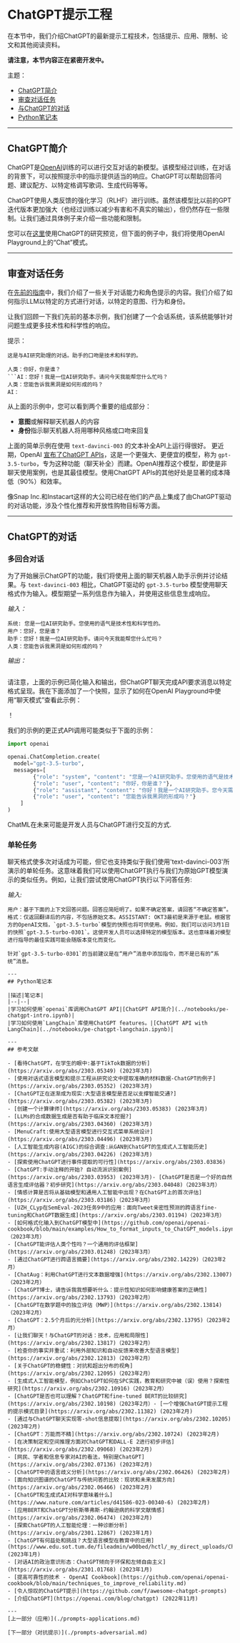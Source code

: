 # ChatGPT提示工程

在本节中，我们介绍ChatGPT的最新提示工程技术，包括提示、应用、限制、论文和其他阅读资料。

**请注意，本节内容正在紧密开发中。**

主题：
- [ChatGPT简介](#ChatGPT简介)
- [审查对话任务](#审查对话任务)
- [与ChatGPT的对话](#与ChatGPT的对话)
- [Python笔记本](#Python笔记本)

---
## ChatGPT简介

ChatGPT是[OpenAI](https://openai.com/blog/chatgpt)训练的可以进行交互对话的新模型。该模型经过训练，在对话的背景下，可以按照提示中的指示提供适当的响应。ChatGPT可以帮助回答问题、建议配方、以特定格调写歌词、生成代码等等。

ChatGPT使用人类反馈的强化学习（RLHF）进行训练。虽然该模型比以前的GPT迭代版本更加强大（也经过训练以减少有害和不真实的输出），但仍然存在一些限制。让我们通过具体例子来介绍一些功能和限制。

您可以在[这里](https://chat.openai.com)使用ChatGPT的研究预览，但下面的例子中，我们将使用OpenAI Playground上的“Chat”模式。

---
## 审查对话任务

在[先前的指南](https://github.com/dair-ai/Prompt-Engineering-Guide/blob/main/guides/prompts-basic-usage.md#conversation)中，我们介绍了一些关于对话能力和角色提示的内容。我们介绍了如何指示LLM以特定的方式进行对话，以特定的意图、行为和身份。

让我们回顾一下我们先前的基本示例，我们创建了一个会话系统，该系统能够针对问题生成更多技术性和科学性的响应。

提示：
```
这是与AI研究助理的对话。助手的口吻是技术和科学的。

人类：你好，你是谁？
```AI：您好！我是一位AI研究助手。请问今天我能帮您什么忙吗？
人类：您能告诉我黑洞是如何形成的吗？
AI：

```

从上面的示例中，您可以看到两个重要的组成部分：
- **意图**或解释聊天机器人的内容
- **身份**指示聊天机器人将用哪种风格或口吻来回复

上面的简单示例在使用 `text-davinci-003` 的文本补全API上运行得很好。 更近期，OpenAI [宣布了ChatGPT APIs](https://openai.com/blog/introducing-chatgpt-and-whisper-apis)，这是一个更强大、更便宜的模型，称为 `gpt-3.5-turbo`，专为这种功能（聊天补全）而建。OpenAI推荐这个模型，即使是非聊天使用案例，也是其最佳模型。使用ChatGPT APIs的其他好处是显著的成本降低（90%）和效率。

像Snap Inc.和Instacart这样的大公司已经在他们的产品上集成了由ChatGPT驱动的对话功能，涉及个性化推荐和开放性购物目标等方面。

---
## ChatGPT的对话

### 多回合对话

为了开始展示ChatGPT的功能，我们将使用上面的聊天机器人助手示例并讨论结果。与 `text-davinci-003` 相比，ChatGPT驱动的 `gpt-3.5-turbo` 模型使用聊天格式作为输入。模型期望一系列信息作为输入，并使用这些信息生成响应。 

*输入：*
```
系统: 您是一位AI研究助手。您使用的语气是技术性和科学性的。
用户：您好，您是谁？
助手：您好！我是一位AI研究助手。请问今天我能帮您什么忙吗？
人类：您能告诉我黑洞是如何形成的吗？
```

*输出：*
```ASSISTANT：当一个巨大的恒星耗尽燃料并在自身引力下坍塌时，就会形成黑洞。这种坍缩会使星体变得异常致密，引力场非常强，甚至光线也无法逃脱。这个不能返回的点被称为事件视界。一旦恒星越过事件视界，就被认为是黑洞... 

```
请注意，上面的示例已简化输入和输出，但ChatGPT聊天完成API要求消息以特定格式呈现。我在下面添加了一个快照，显示了如何在OpenAI Playground中使用“聊天模式”查看此示例：

！[](../img/chatgpt-1.png)

我们的示例的更正式API调用可能类似于下面的示例：

```python
import openai

openai.ChatCompletion.create(
  model="gpt-3.5-turbo",
  messages=[
        {"role": "system", "content": "您是一个AI研究助手。您使用的语气是技术性的和科学性的。"},
        {"role": "user", "content": "你好，你是谁？"},
        {"role": "assistant", "content": "你好！我是一个AI研究助手。您今天需要我帮助您什么？"},
        {"role": "user", "content": "您能告诉我黑洞的形成吗？"}
    ]
)
```
ChatML在未来可能是开发人员与ChatGPT进行交互的方式.

### 单轮任务

聊天格式使多次对话成为可能，但它也支持类似于我们使用'text-davinci-003'所演示的单轮任务。这意味着我们可以使用ChatGPT执行与我们为原始GPT模型演示的类似任务。例如，让我们尝试使用ChatGPT执行以下问答任务:

*输入:*
```
用户：基于下面的上下文回答问题。回答应简短明了。如果不确定答案，请回答“不确定答案”。
格式：仅返回翻译后的内容，不包括原始文本。ASSISTANT: OKT3最初是来源于老鼠。根据官方的OpenAI文档，`gpt-3.5-turbo`模型的快照也将可供使用。例如，我们可以访问3月1日的快照`gpt-3.5-turbo-0301`。这使开发人员可以选择特定的模型版本。这也意味着对模型进行指导的最佳实践可能会随版本变化而变化。

针对`gpt-3.5-turbo-0301`的当前建议是在“用户”消息中添加指令，而不是已有的“系统”消息。

---
## Python笔记本

|描述|笔记本|
|--|--|
|学习如何使用`openai`库调用ChatGPT API|[ChatGPT API简介](../notebooks/pe-chatgpt-intro.ipynb)|
|学习如何使用`LangChain`库使用ChatGPT features。|[ChatGPT API with LangChain](../notebooks/pe-chatgpt-langchain.ipynb)|

---
## 参考文献

- [看待ChatGPT，在学生的眼中:基于TikTok数据的分析](https://arxiv.org/abs/2303.05349) (2023年3月)
- [使用对话式语言模型和提示工程从研究论文中提取准确的材料数据-ChatGPT的例子](https://arxiv.org/abs/2303.05352) (2023年3月)
- [ChatGPT正在逐渐成为现实:大型语言模型是否足以支撑智能交通?](https://arxiv.org/abs/2303.05382) (2023年3月)
- [创建一个计算律师](https://arxiv.org/abs/2303.05383) (2023年3月)
- [LLMs的合成数据生成是否有助于临床文本挖掘?](https://arxiv.org/abs/2303.04360) (2023年3月)
- [MenuCraft:使用大型语言模型进行交互式菜单系统设计](https://arxiv.org/abs/2303.04496) (2023年3月)
- [人工智能生成内容(AIGC)的综合调查:从GAN到ChatGPT的生成式人工智能历史](https://arxiv.org/abs/2303.04226) (2023年3月)
- [探索使用ChatGPT进行事件提取的可行性](https://arxiv.org/abs/2303.03836)
- [ChatGPT:手动注释的开始? 自动流派识别案例](https://arxiv.org/abs/2303.03953) (2023年3月)- [ChatGPT是否是一个好的自然语言生成评估器？初步研究](https://arxiv.org/abs/2303.04048)（2023年3月）
- [情感计算是否将从基础模型和通用人工智能中出现？在ChatGPT上的首次评估](https://arxiv.org/abs/2303.03186)（2023年3月）
- [UZH_CLyp在SemEval-2023任务9中的应用：面向Tweet亲密性预测的跨语言fine-tuning和ChatGPT数据生成](https://arxiv.org/abs/2303.01194)（2023年3月）
- [如何格式化输入到ChatGPT模型中](https://github.com/openai/openai-cookbook/blob/main/examples/How_to_format_inputs_to_ChatGPT_models.ipynb)（2023年3月）
- [ChatGPT能评估人类个性吗？一个通用的评估框架](https://arxiv.org/abs/2303.01248)（2023年3月）
- [通过ChatGPT进行跨语言摘要](https://arxiv.org/abs/2302.14229)（2023年2月）
- [ChatAug：利用ChatGPT进行文本数据增强](https://arxiv.org/abs/2302.13007)（2023年2月）
- [ChatGPT博士，请告诉我我想要听什么：提示性知识如何影响健康答案的正确性](https://arxiv.org/abs/2302.13793)（2023年2月）
- [ChatGPT在数学题中的独立评估（MWP）](https://arxiv.org/abs/2302.13814)（2023年2月）
- [ChatGPT：2.5个月后的元分析](https://arxiv.org/abs/2302.13795)（2023年2月）
- [让我们聊天！与ChatGPT的对话：技术，应用和局限性](https://arxiv.org/abs/2302.13817)（2023年2月）
- [检查你的事实并重试：利用外部知识和自动反馈来改善大型语言模型](https://arxiv.org/abs/2302.12813)（2023年2月）
- [关于ChatGPT的稳健性：对抗和超出分布的视角](https://arxiv.org/abs/2302.12095)（2023年2月）
- [生成式人工智能模型，例如ChatGPT如何在SPC实践，教育和研究中被（误）使用？探索性研究](https://arxiv.org/abs/2302.10916)（2023年2月）
- [ChatGPT是否也可以理解？ChatGPT和fine-tuned BERT的比较研究](https://arxiv.org/abs/2302.10198)（2023年2月）- [一个增强ChatGPT提示工程的提示模式目录](https://arxiv.org/abs/2302.11382) (2023年2月)
- [通过与ChatGPT聊天实现零-shot信息提取](https://arxiv.org/abs/2302.10205) (2023年2月)
- [ChatGPT：万能而不精](https://arxiv.org/abs/2302.10724) (2023年2月)
- [在决策制定和空间推理方面对ChatGPT和DALL-E 2进行初步评估](https://arxiv.org/abs/2302.09068) (2023年2月)
- [网民、学者和信息专家对AI的看法，特别是ChatGPT](https://arxiv.org/abs/2302.07136) (2023年2月)
- [ChatGPT中的语言歧义分析](https://arxiv.org/abs/2302.06426) (2023年2月)
- [面向知识图谱的ChatGPT与传统问答的比较：现状和未来发展方向](https://arxiv.org/abs/2302.06466) (2023年2月)
- [ChatGPT和生成式AI对科学意味着什么](https://www.nature.com/articles/d41586-023-00340-6) (2023年2月)
- [应用BERT和ChatGPT分析斯蒂弗斯-约翰逊病的科学文献情感](https://arxiv.org/abs/2302.06474) (2023年2月)
- [探索ChatGPT的人工智能伦理：一种诊断分析](https://arxiv.org/abs/2301.12867) (2023年1月)
- [ChatGPT有何益处和挑战？大型语言模型在教育中的应用](https://www.edu.sot.tum.de/fileadmin/w00bed/hctl/_my_direct_uploads/ChatGPT_for_Good_.pdf) (2023年1月)
- [对话AI的政治意识形态：ChatGPT倾向于环保和左倾自由主义](https://arxiv.org/abs/2301.01768) (2023年1月)
- [提高可靠性的技术 - OpenAI Cookbook](https://github.com/openai/openai-cookbook/blob/main/techniques_to_improve_reliability.md)
- [令人惊叹的ChatGPT提示](https://github.com/f/awesome-chatgpt-prompts)
- [介绍ChatGPT](https://openai.com/blog/chatgpt) (2022年11月)

---
[上一部分（应用）](./prompts-applications.md)

[下一部分（对抗提示）](./prompts-adversarial.md)